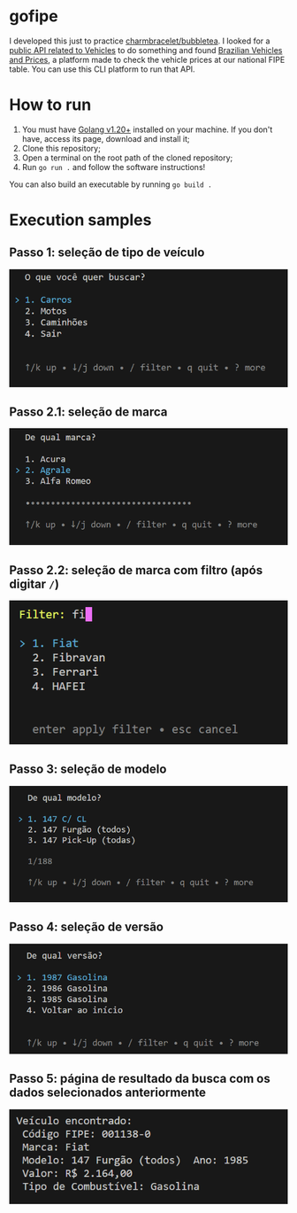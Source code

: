 # gofipe

I developed this just to practice [charmbracelet/bubbletea](https://github.com/charmbracelet/bubbletea). I looked for a [public API related to Vehicles](https://github.com/public-apis/public-apis?tab=readme-ov-file#vehicle) to do something and found [Brazilian Vehicles and Prices](https://deividfortuna.github.io/fipe/), a platform made to check the vehicle prices at our national FIPE table. You can use this CLI platform to run that API.

# How to run

1. You must have [Golang v1.20+](https://go.dev/) installed on your machine. If you don't have, access its page, download and install it;
2. Clone this repository;
3. Open a terminal on the root path of the cloned repository;
4. Run `go run .` and follow the software instructions!

You can also build an executable by running `go build .`

# Execution samples

## Passo 1: seleção de tipo de veículo
![](./assets/img/vehicletype.png)

## Passo 2.1: seleção de marca
![](./assets/img/brand.png)

## Passo 2.2: seleção de marca com filtro (após digitar `/`)
![](./assets/img/brand-filtered.png)

## Passo 3: seleção de modelo
![](./assets/img/model.png)

## Passo 4: seleção de versão
![](./assets/img/version.png)

## Passo 5: página de resultado da busca com os dados selecionados anteriormente
![](./assets/img/search.png)